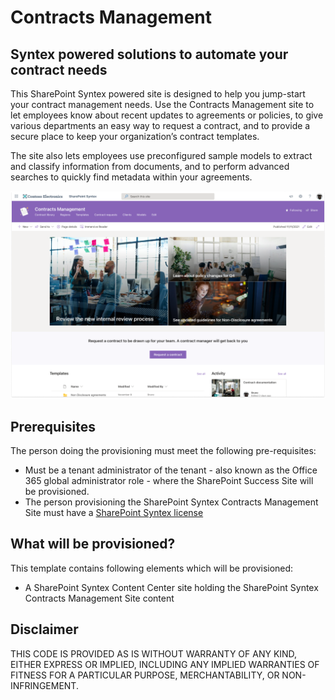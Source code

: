 # Contracts Management

## Syntex powered solutions to automate your contract needs
  
This SharePoint Syntex powered site is designed to help you jump-start your contract management needs. Use the Contracts Management site to let employees know about recent updates to agreements or policies, to give various departments an easy way to request a contract, and to provide a secure place to keep your organization’s contract templates.

The site also lets employees use preconfigured sample models to extract and classify information from documents, and to perform advanced searches to quickly find metadata within your agreements.

![SharePoint Syntex Contracts Management Site](./ContactsManagement-lookbook-preview.png)

## Prerequisites

The person doing the provisioning must meet the following pre-requisites:

- Must be a tenant administrator of the tenant - also known as the Office 365 global administrator role - where the SharePoint Success Site will be provisioned.
- The person provisioning the SharePoint Syntex Contracts Management Site must have a [SharePoint Syntex license](https://docs.microsoft.com/en-us/microsoft-365/contentunderstanding/syntex-licensing)

## What will be provisioned?

This template contains following elements which will be provisioned:

- A SharePoint Syntex Content Center site holding the SharePoint Syntex Contracts Management Site content

## Disclaimer

THIS CODE IS PROVIDED AS IS WITHOUT WARRANTY OF ANY KIND, EITHER EXPRESS OR IMPLIED, INCLUDING ANY IMPLIED WARRANTIES OF FITNESS FOR A PARTICULAR PURPOSE, MERCHANTABILITY, OR NON-INFRINGEMENT.
